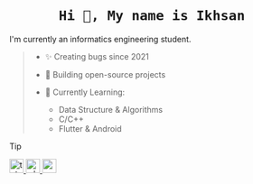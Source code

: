 <h1 align="center">
  <code>Hi 👋, My name is Ikhsan</code>
</h1>

I'm currently an informatics engineering student.

> - ✨ Creating bugs since 2021
>
> - 🚀 Building open-source projects
>
> - 🌱 Currently Learning:
>   - Data Structure & Algorithms
>   - C/C++
>   - Flutter & Android
<!--  -->

> [!TIP]
> <p>
> <a href="https://t.me/ikhsan3adi">
> <img height='25em' src="https://img.shields.io/badge/Chat-Telegram-2CA5E0?style=for-the-badge&logo=telegram&logoColor=white" alt="telegram" title="ikhsan3adi" />
> </a>
> </a>
> <a href="https://wa.me/62895338593923">
> <img height='25em' src="https://img.shields.io/badge/Chat-WhatsApp-25D366?style=for-the-badge&logo=whatsapp&logoColor=white" alt="whatsapp" title="whatsapp" />
> </a>
> <a href="mailto:ikhsansatriadi175@gmail.com">
> <img height='25em' src="https://img.shields.io/badge/Send-Email-%23D14836.svg?&style=for-the-badge&logo=gmail&logoColor=white" alt="email" title="ikhsansatriadi175@gmail.com" />
> </p>

